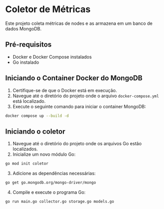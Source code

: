 # Coletor de Métricas

Este projeto coleta métricas de nodes e as armazena em um banco de dados MongoDB.

## Pré-requisitos

- Docker e Docker Compose instalados
- Go instalado

## Iniciando o Container Docker do MongoDB

1. Certifique-se de que o Docker está em execução.
2. Navegue até o diretório do projeto onde o arquivo `docker-compose.yml` está localizado.
3. Execute o seguinte comando para iniciar o container MongoDB:
```sh
docker compose up --build -d
```

## Iniciando o coletor

1. Navegue até o diretório do projeto onde os arquivos Go estão localizados.
2. Inicialize um novo módulo Go:
```sh
go mod init coletor
```

3. Adicione as dependências necessárias:
```sh
go get go.mongodb.org/mongo-driver/mongo
```

4. Compile e execute o programa Go:
```sh
go run main.go collector.go storage.go models.go
```